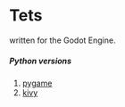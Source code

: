 # Tets

written for the Godot Engine.

##### Python versions
1. [pygame](http://github.com/debauchery1st/machinewerkz "PyGame")
2. [kivy](http://github.com/debauchery1st/machinewerkz "Kivy")
